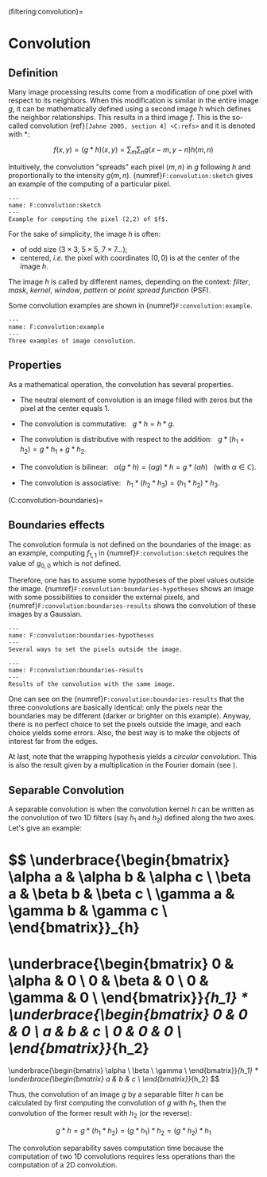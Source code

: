 (filtering:convolution)=
# Convolution

<!-- **///// -> éléments sur la convolution à ajouter dans la partie convolution (formation des images)** -->

## Definition

Many image processing results come from a modification of one pixel with respect to its neighbors.
When this modification is similar in the entire image $g$,
it can be mathematically defined using a second image $h$ which defines the neighbor relationships.
This results in a third image $f$.
This is the so-called convolution {ref}`[Jahne 2005, section 4] <C:refs>` and it is denoted with $*$:

<!-- dire également que ça modélise l'effet d'un instrument de mesure -->

$$
  f(x,y) = (g*h)(x,y) = \sum_m \sum_n g(x-m,y-n) h(m,n)
$$

Intuitively, the convolution "spreads" each pixel $(m,n)$ in $g$ following $h$ and proportionally to the intensity $g(m,n)$.
{numref}`F:convolution:sketch` gives an example of the computing of a particular pixel.

```{figure} convolution.png
---
name: F:convolution:sketch
---
Example for computing the pixel (2,2) of $f$.
```

For the sake of simplicity, the image $h$ is often:
* of odd size ($3\times3$, $5\times5$, $7\times7$...);
* centered, _i.e._ the pixel with coordinates $(0,0)$ is at the center of the image $h$.

The image $h$ is called by different names, depending on the context:
_filter_, _mask_, _kernel_, _window_, _pattern_ or _point spread function_ (PSF).

Some convolution examples are shown in {numref}`F:convolution:example`.

```{figure} conv-examples.svg
---
name: F:convolution:example
---
Three examples of image convolution.
```

<!-- commenter les trois convolutions -->


## Properties

As a mathematical operation, the convolution has several properties.

* The neutral element of convolution is an image filled with zeros but the pixel at the center equals 1.

* The convolution is commutative: &nbsp;
$g*h = h*g$.

* The convolution is distributive with respect to the addition: &nbsp;
$g*(h_1+h_2) = g*h_1 + g*h_2$.

* The convolution is bilinear: &nbsp;
$\alpha (g*h) = (\alpha g) * h = g * (\alpha h)$ &nbsp; (with $\alpha\in\mathbb{C}$).

* The convolution is associative: &nbsp;
$h_1*(h_2*h_3) = (h_1*h_2)*h_3$.



(C:convolution-boundaries)=
## Boundaries effects

The convolution formula is not defined on the boundaries of the image:
as an example, computing $f_{1,1}$ in {numref}`F:convolution:sketch` requires the value of $g_{0,0}$ which is not defined.

Therefore, one has to assume some hypotheses of the pixel values outside the image.
{numref}`F:convolution:boundaries-hypotheses` shows an image with some possibilities to consider the external pixels, and {numref}`F:convolution:boundaries-results` shows the convolution of these images by a Gaussian.

```{figure} boundaries-hypotheses.svg
---
name: F:convolution:boundaries-hypotheses
---
Several ways to set the pixels outside the image.
```

```{figure} boundaries-results.svg
---
name: F:convolution:boundaries-results
---
Results of the convolution with the same image.
```

One can see on the {numref}`F:convolution:boundaries-results` that the three convolutions are basically identical:
only the pixels near the boundaries may be different (darker or brighter on this example).
Anyway, there is no perfect choice to set the pixels outside the image, and each choice yields some errors.
Also, the best way is to make the objects of interest far from the edges.

At last, note that the wrapping hypothesis yields a _circular convolution_.
This is also the result given by a multiplication in the Fourier domain (see [](filtering:fourier)).

## Separable Convolution

A separable convolution is when the convolution kernel $h$ can be written as the convolution of two 1D filters (say $h_1$ and $h_2$) defined along the two axes.
Let's give an example:

$$
  \underbrace{\begin{bmatrix}
    \alpha a & \alpha b & \alpha c \\
    \beta  a & \beta  b & \beta  c \\
    \gamma a & \gamma b & \gamma c \\
  \end{bmatrix}}_{h}
  =
  \underbrace{\begin{bmatrix}
    0 & \alpha & 0 \\
    0 & \beta & 0 \\
    0 & \gamma & 0 \\
  \end{bmatrix}}_{h_1}
  *
  \underbrace{\begin{bmatrix}
    0 & 0 & 0 \\
    a & b & c \\
    0 & 0 & 0 \\
    \end{bmatrix}}_{h_2}
  =
  \underbrace{\begin{bmatrix}
    \alpha \\
    \beta \\
    \gamma \\
  \end{bmatrix}}_{h_1}
  *
  \underbrace{\begin{bmatrix}
    a & b & c \\
    \end{bmatrix}}_{h_2}
$$

Thus, the convolution of an image $g$ by a separable filter $h$ can be calculated by first computing the convolution of $g$ with $h_1$, then the convolution of the former result with $h_2$ (or the reverse):

$$
  g * h = g * (h_1*h_2) = (g*h_1) * h_2 = (g*h_2) * h_1
$$

The convolution separability saves computation time because the computation of two 1D convolutions requires less operations than the computation of a 2D convolution.

<!-- Exemple pour des images $g$ et $h$ de taille $M \times N$~:

   | multiplications | additions

Sans séparabilité :
  $f(x,y) = \sum_m \sum_n g(x-m,y-n) h(m,n)$ | $MN$      | $MN-1$
  Pour tous les pixels $x,y$~:               | $(MN)^2$  | $MN(MN-1)$

  Avec séparabilité :
  $f_1(x,y) = \sum_m g(x-m,y) h_1(m)$        | $M$       | $M-1$
  $f(x,y) = \sum_n f_1(x,y-n) h_2(n)$        | $N$       | $N-1$
  Pour tous les pixels $x,y$~:               | $MN(M+N)$ | $MN(M+N-2)$ -->
  
<!--   EVOQUER CONVOLUTION ? -->